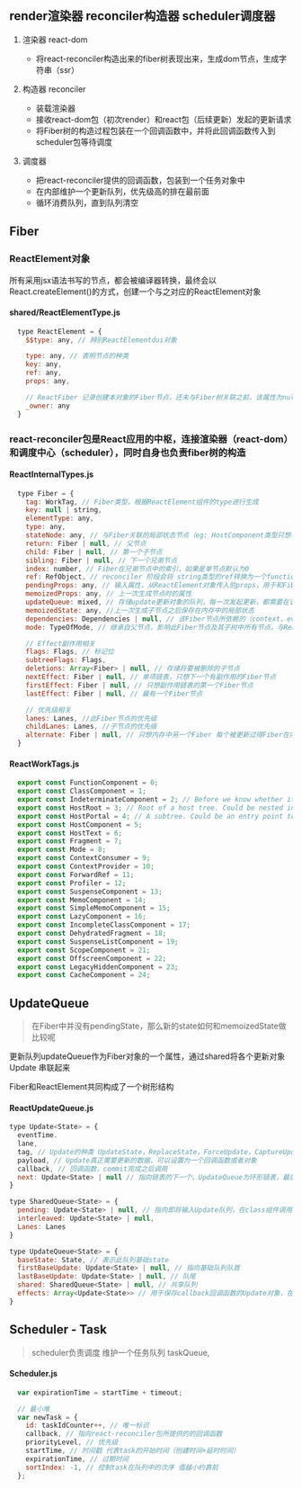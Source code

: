 ## render渲染器 reconciler构造器 scheduler调度器

1. 渲染器 react-dom
   - 将react-reconciler构造出来的fiber树表现出来，生成dom节点，生成字符串（ssr） 
2. 构造器 reconciler
   - 装载渲染器
   - 接收react-dom包（初次render）和react包（后续更新）发起的更新请求
   - 将Fiber树的构造过程包装在一个回调函数中，并将此回调函数传入到scheduler包等待调度

3. 调度器
   - 把react-reconciler提供的回调函数，包装到一个任务对象中
   - 在内部维护一个更新队列，优先级高的排在最前面
   - 循环消费队列，直到队列清空

## Fiber

### ReactElement对象
所有采用jsx语法书写的节点，都会被编译器转换，最终会以React.createElement()的方式，创建一个与之对应的ReactElement对象
#### shared/ReactElementType.js
```jsx
  type ReactElement = {
    $$type: any, // 辨别ReactElementdui对象

    type: any, // 表明节点的种类
    key: any,
    ref: any,
    props: any,

    // ReactFiber 记录创建本对象的Fiber节点，还未与Fiber树关联之前，该属性为null
    _owner: any
  }
```

### react-reconciler包是React应用的中枢，连接渲染器（react-dom）和调度中心（scheduler），同时自身也负责fiber树的构造
#### ReactInternalTypes.js
```jsx
  type Fiber = {
    tag: WorkTag, // Fiber类型，根据ReactElement组件的type进行生成
    key: null | string,
    elementType: any,
    type: any,
    stateNode: any, // 与Fiber关联的局部状态节点（eg: HostComponent类型只想与Fiber节点对应的dom节点根节点（FiberRoot)，class类型其指向class实例）
    return: Fiber | null, // 父节点
    child: Fiber | null, // 第一个子节点
    sibling: Fiber | null, // 下一个兄弟节点
    index: number, // Fiber在兄弟节点中的索引，如果是单节点默认为0
    ref: RefObject, // reconciler 阶段会将 string类型的ref转换为一个function类型
    pendingProps: any, // 输入属性，从ReactElement对象传入的props，用于和Fiber.memoizedProps比较得出属性是否变动
    memoizedProps: any, // 上一次生成节点时的属性
    updateQueue: mixed, // 存储update更新对象的队列，每一次发起更新，都需要在该队列上创建一个update对象
    memoizedState: any, //上一次生成子节点之后保存在内存中的局部状态
    dependencies: Dependencies | null, // 该Fiber节点所依赖的（context，events）
    mode: TypeOfMode, // 继承自父节点，影响此Fiber节点及其子树中所有节点，与React应用的运行模式有关（ConcurrentMode, BolckingMode, NoMode）

    // Effect副作用相关
    flags: Flags, // 标记位
    subtreeFlags: Flags,
    deletions: Array<Fiber> | null, // 存储将要被删除的子节点
    nextEffect: Fiber | null, // 单项链表，只想下一个有副作用的Fiber节点
    firstEffect: Fiber | null, // 只想副作用链表的第一个Fiber节点
    lastEffect: Fiber | null, // 最有一个Fiber节点

    // 优先级相关
    lanes: Lanes, //此Fiber节点的优先级
    childLanes: Lanes, //子节点的优先级
    alternate: Fiber | null, // 只想内存中另一个Fiber 每个被更新过得Fiber在内存中都是成对出现的（current和workInProgress)
  }
```
#### ReactWorkTags.js
```jsx
  export const FunctionComponent = 0;
  export const ClassComponent = 1;
  export const IndeterminateComponent = 2; // Before we know whether it is function or class
  export const HostRoot = 3; // Root of a host tree. Could be nested inside another node.
  export const HostPortal = 4; // A subtree. Could be an entry point to a different renderer.
  export const HostComponent = 5;
  export const HostText = 6;
  export const Fragment = 7;
  export const Mode = 8;
  export const ContextConsumer = 9;
  export const ContextProvider = 10;
  export const ForwardRef = 11;
  export const Profiler = 12;
  export const SuspenseComponent = 13;
  export const MemoComponent = 14;
  export const SimpleMemoComponent = 15;
  export const LazyComponent = 16;
  export const IncompleteClassComponent = 17;
  export const DehydratedFragment = 18;
  export const SuspenseListComponent = 19;
  export const ScopeComponent = 21;
  export const OffscreenComponent = 22;
  export const LegacyHiddenComponent = 23;
  export const CacheComponent = 24;
```

## UpdateQueue

> 在Fiber中并没有pendingState，那么新的state如何和memoizedState做比较呢

更新队列updateQueue作为Fiber对象的一个属性，通过shared将各个更新对象Update 串联起来

Fiber和ReactElement共同构成了一个树形结构

#### ReactUpdateQueue.js

```jsx
type Update<State> = {
  eventTime. 
  lane,
  tag, // Update的种类 UpdateState，ReplaceState，ForceUpdate，CaptureUpdate
  payload, // Update真正需要更新的数据，可以设置为一个回调函数或者对象
  callback, // 回调函数，commit完成之后调用
  next: Update<State> | null // 指向链表的下一个，UpdateQueue为环形链表，最后一个Update.next指向第一个Update对象
}

type SharedQueue<State> = {
  pending: Update<State> | null, // 指向即将输入Update队列，在class组件调用setState()之后，沪江新的Update对象添加打这个队列中
  interleaved: Update<State> | null,
  Lanes: Lanes
}

type UpdateQueue<State> = {
  baseState: State, // 表示此队列基础state
  firstBaseUpdate: Update<State> | null, // 指向基础队列队首
  lastBaseUpdate: Update<State> | null, // 队尾
  shared: SharedQueue<State> | null, // 共享队列
  effects: Array<Update<State>> // 用于保存callback回调函数的Update对象，在commit之后会依次执行里面的回调函数
}
```

## Scheduler - Task

> scheduler负责调度 维护一个任务队列 taskQueue, 

#### Scheduler.js

```jsx
  var expirationTime = startTime + timeout;

  // 最小堆
  var newTask = {
    id: taskIdCounter++, // 唯一标识
    callback, // 指向react-reconciler包所提供的的回调函数
    priorityLevel, // 优先级
    startTime, // 时间戳 代表task的开始时间（创建时间+延时时间）
    expirationTime, // 过期时间
    sortIndex: -1, // 控制task在队列中的次序 值越小约靠前
  };
```

